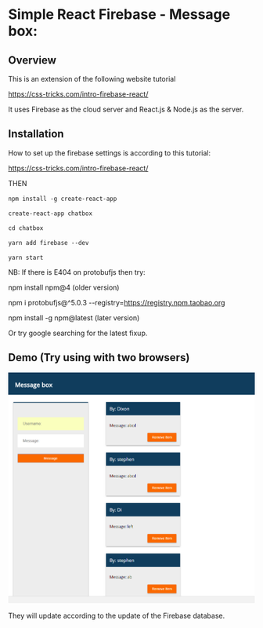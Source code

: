 # Simple React Firebase - Message box:

## Overview

This is an extension of the following website tutorial

https://css-tricks.com/intro-firebase-react/

It uses Firebase as the cloud server and React.js & Node.js as the server.

## Installation

How to set up the firebase settings is according to this tutorial:

https://css-tricks.com/intro-firebase-react/

THEN

```
npm install -g create-react-app
```
```
create-react-app chatbox
```
```
cd chatbox
```
```
yarn add firebase --dev
```
```
yarn start
```

NB: If there is E404 on protobufjs then try: 

npm install npm@4 (older version)

npm i protobufjs@^5.0.3 --registry=https://registry.npm.taobao.org

npm install -g npm@latest (later version)

Or try google searching for the latest fixup. 

## Demo (Try using with two browsers)

![alt text](https://github.com/00dixonng/chatbox/blob/master/messagebox.png)

They will update according to the update of the Firebase database.
